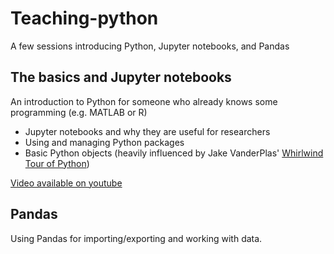 # Teaching-python
A few sessions introducing Python, Jupyter notebooks, and Pandas

## The basics and Jupyter notebooks
An introduction to Python for someone who already knows some programming (e.g. MATLAB or R)
- Jupyter notebooks and why they are useful for researchers
- Using and managing Python packages
- Basic Python objects (heavily influenced by Jake VanderPlas' [Whirlwind Tour of Python](https://github.com/jakevdp/WhirlwindTourOfPython/tree/master/))

[Video available on youtube](https://youtu.be/DtVUgC5uNLI)

## Pandas
Using Pandas for importing/exporting and working with data.
